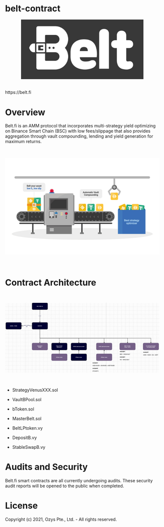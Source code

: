 # belt-contract
 
<p align="center">
<img src="./img/belt_logo.png" width="400">
</p>
<br>
https://belt.fi 
 
# Overview

Belt.fi is an AMM protocol that incorporates multi-strategy yield optimizing on Binance Smart Chain (BSC) with low fees/slippage that also provides aggregation through vault compounding, lending and yield generation for maximum returns. 

<br>
<p align="center">
<img src="./img/belt.jpg" width="600">
</p>
<br>

# Contract Architecture

<br>
<p align="center">
<img src="./img/contract_arch.png" width="900">
</p>
<br>
 
- StrategyVenusXXX.sol 

- VaultBPool.sol 

- bToken.sol 

- MasterBelt.sol 

- BeltLPtoken.vy 

- DepositB.vy 

- StableSwapB.vy 



# Audits and Security

Belt.fi smart contracts are all currently undergoing audits. These security audit reports will be opened to the public when completed. 


# License

Copyright (c) 2021, Ozys Pte., Ltd. - All rights reserved. 

